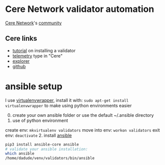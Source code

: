 # Cere Network validator automation
[Cere Network](https://cere.network/)'s [community](https://t.me/cerenetwork_official)
## Cere links
- [tutorial](https://cere-network.gitbook.io/cere-network/node/install-and-update/start-a-node) on installing a validator
- [telemetry](https://telemetry.polkadot.io/#all-chains/0x42b9b44b4950b6c1edae543a7696caf8d0a160e9bc0424ab4ab217f7a8ba30dc) type in "Cere"
- [explorer](https://explorer.cere.network/#/explorer)
- [github](https://github.com/Cerebellum-Network)

ansible setup
=============

I use [virtualenvwrapper](https://virtualenvwrapper.readthedocs.io/en/latest/), install it with: `sudo apt-get install virtualenvwrapper` to make using python environments easier

0. create your own ansible folder or use the default ~/.ansible directory
1. use of python environment

  create env: `mkvirtualenv validators`
  move into env: `workon validators`
  exit env: `deactivate`
2. install [ansible](https://docs.ansible.com/ansible/latest/installation_guide/intro_installation.html)

   ```bash
   pip3 install ansible-core ansible
   # validate your ansible installation:
   which ansible
   /home/dadude/venv/validators/bin/ansible
   ```
